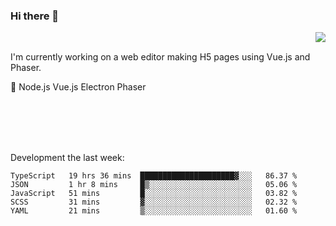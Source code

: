 ### Hi there 👋

<img align="right" src="https://github-readme-stats.vercel.app/api?username=jasonpanggo"/>

<br>
<p align="left">
I'm currently working on a web editor making H5 pages using Vue.js and Phaser.
</p>
<p align="left">
📖 Node.js Vue.js Electron Phaser
</p>
<br>
<br>
<br>
<br>

Development the last week:
<!--START_SECTION:waka-->
```text
TypeScript   19 hrs 36 mins  █████████████████████▓░░░   86.37 % 
JSON         1 hr 8 mins     █▒░░░░░░░░░░░░░░░░░░░░░░░   05.06 % 
JavaScript   51 mins         █░░░░░░░░░░░░░░░░░░░░░░░░   03.82 % 
SCSS         31 mins         ▓░░░░░░░░░░░░░░░░░░░░░░░░   02.32 % 
YAML         21 mins         ▒░░░░░░░░░░░░░░░░░░░░░░░░   01.60 % 
```
<!--END_SECTION:waka-->

<!--
**JASONPANGGO/jasonpanggo** is a ✨ _special_ ✨ repository because its `README.md` (this file) appears on your GitHub profile.

Here are some ideas to get you started:

- 🔭 I’m currently working on ...
- 🌱 I’m currently learning ...
- 👯 I’m looking to collaborate on ...
- 🤔 I’m looking for help with ...
- 💬 Ask me about ...
- 📫 How to reach me: ...
- 😄 Pronouns: ...
- ⚡ Fun fact: ...
-->
